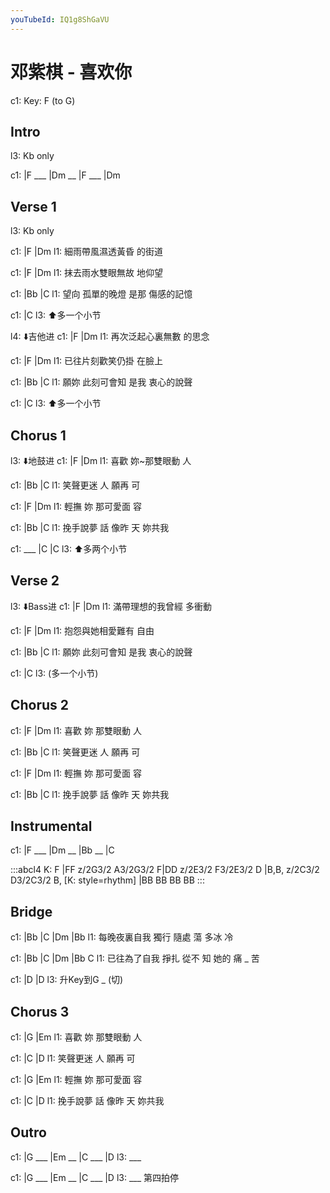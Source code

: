 ```yaml
---
youTubeId: IQ1g8ShGaVU
---
```


# 邓紫棋 - 喜欢你

c1: Key: F (to G)

## Intro

l3: Kb only

c1: |F ___ |Dm __ |F ___ |Dm

## Verse 1

l3: Kb only

c1: |F               |Dm
l1:  細雨帶風濕透黃昏 的街道

c1: |F               |Dm
l1:  抹去雨水雙眼無故 地仰望

c1:     |Bb             |C
l1: 望向 孤單的晚燈 是那 傷感的記憶

c1: |C
l3:  ⬆️多一个小节

l4:  ⬇️吉他进
c1: |F               |Dm
l1:  再次泛起心裏無數 的思念

c1: |F               |Dm
l1:  已往片刻歡笑仍掛 在臉上

c1:     |Bb             |C
l1: 願妳 此刻可會知 是我 衷心的說聲

c1: |C
l3:  ⬆️多一个小节

## Chorus 1

l3:      ⬇️地鼓进
c1:     |F          |Dm
l1: 喜歡 妳~那雙眼動 人

c1:         |Bb     |C
l1: 笑聲更迷 人 願再 可

c1:     |F          |Dm
l1: 輕撫 妳 那可愛面 容

c1:         |Bb     |C
l1: 挽手說夢 話 像昨 天 妳共我

c1: ___ |C          |C
l3:      ⬆️多两个小节


## Verse 2

l3:  ⬇️Bass进
c1: |F               |Dm
l1:  滿帶理想的我曾經 多衝動

c1: |F               |Dm
l1:  抱怨與她相愛難有 自由

c1:     |Bb             |C
l1: 願妳 此刻可會知 是我 衷心的說聲

c1: |C
l3:  (多一个小节)

## Chorus 2

c1:     |F          |Dm
l1: 喜歡 妳 那雙眼動 人

c1:         |Bb     |C
l1: 笑聲更迷 人 願再 可

c1:     |F          |Dm
l1: 輕撫 妳 那可愛面 容

c1:         |Bb     |C
l1: 挽手說夢 話 像昨 天 妳共我

## Instrumental

c1: |F ___ |Dm __ |Bb __ |C

:::abcl4
K: F
|FF z/2G3/2 A3/2G3/2 F|DD z/2E3/2 F3/2E3/2 D
|B,B, z/2C3/2 D3/2C3/2 B,
[K: style=rhythm]
|BB BB BB BB
:::

## Bridge

c1: |Bb            |C        |Dm     |Bb
l1:    每晚夜裏自我 獨行 隨處 蕩 多冰 冷

c1: |Bb            |C        |Dm     |Bb   C
l1:    已往為了自我 掙扎 從不 知 她的 痛 _ 苦

c1: |D          |D
l3:  升Key到G  _ (切)

## Chorus 3

c1:     |G          |Em
l1: 喜歡 妳 那雙眼動 人

c1:         |C      |D
l1: 笑聲更迷 人 願再 可

c1:     |G          |Em
l1: 輕撫 妳 那可愛面 容

c1:         |C      |D
l1: 挽手說夢 話 像昨 天 妳共我

## Outro

c1: |G ___ |Em __ |C ___ |D
l3:    ___

c1: |G ___ |Em __ |C ___ |D
l3:    ___                第四拍停
